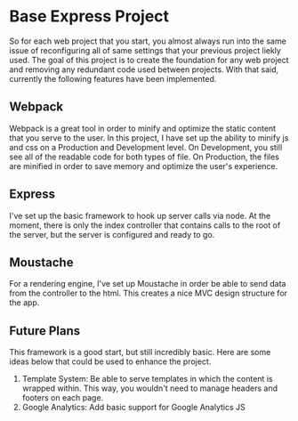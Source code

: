 # Base Express Project

So for each web project that you start, you almost always run into the same issue of reconfiguring all of same settings that your previous project liekly used.  The goal of this project is to create the foundation for any web project and removing any redundant code used between projects.  With that said, currently the following features have been implemented.

## Webpack

Webpack is a great tool in order to minify and optimize the static content that you serve to the user.  In this project, I have set up the ability to minify js and css on a Production and Development level.  On Development, you still see all of the readable code for both types of file.  On Production, the files are minified in order to save memory and optimize the user's experience.

## Express

I've set up the basic framework to hook up server calls via node.  At the moment, there is only the index controller that contains calls to the root of the server, but the server is configured and ready to go.

## Moustache

For a rendering engine, I've set up Moustache in order be able to send data from the controller to the html.  This creates a nice MVC design structure for the app.  

## Future Plans
 
This framework is a good start, but still incredibly basic.  Here are some ideas below that could be used to enhance the project.

1. Template System: Be able to serve templates in which the content is wrapped within.  This way, you wouldn't need to manage headers and footers on each page.
2. Google Analytics: Add basic support for Google Analytics JS

